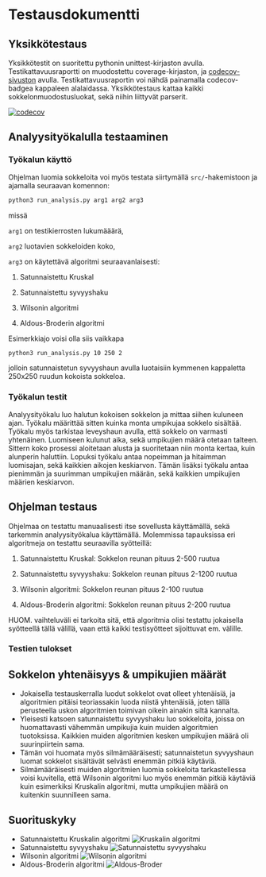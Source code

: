 # Testausdokumentti

## Yksikkötestaus

Yksikkötestit on suoritettu pythonin unittest-kirjaston avulla. Testikattavuusraportti on muodostettu coverage-kirjaston, ja [codecov-sivuston](https://about.codecov.io/) avulla.
Testikattavuusraportin voi nähdä painamalla codecov-badgea kappaleen alalaidassa.
Yksikkötestaus kattaa kaikki sokkelonmuodostusluokat, sekä niihin liittyvät parserit.

[![codecov](https://codecov.io/gh/mikeessi/tiralabra/branch/main/graph/badge.svg?token=NX4Q35CUJ2)](https://codecov.io/gh/mikeessi/tiralabra)

## Analyysityökalulla testaaminen

### Työkalun käyttö

Ohjelman luomia sokkeloita voi myös testata siirtymällä ``src/``-hakemistoon ja ajamalla seuraavan komennon:

```bash
python3 run_analysis.py arg1 arg2 arg3
```
missä

``arg1`` on testikierrosten lukumääärä,

``arg2`` luotavien sokkeloiden koko,

``arg3`` on käytettävä algoritmi seuraavanlaisesti:

1. Satunnaistettu Kruskal

2. Satunnaistettu syvyyshaku

3. Wilsonin algoritmi

4. Aldous-Broderin algoritmi

Esimerkkiajo voisi olla siis vaikkapa

```bash
python3 run_analysis.py 10 250 2
```
jolloin satunnaistetun syvyyshaun avulla luotaisiin kymmenen kappaletta 250x250 ruudun kokoista sokkeloa.

### Työkalun testit

Analyysityökalu luo halutun kokoisen sokkelon ja mittaa siihen kuluneen ajan.
Työkalu määrittää sitten kuinka monta umpikujaa sokkelo sisältää. Työkalu myös tarkistaa leveyshaun avulla, että sokkelo on varmasti yhtenäinen.
Luomiseen kulunut aika, sekä umpikujien määrä otetaan talteen. Sittern koko prosessi aloitetaan alusta ja suoritetaan niin monta kertaa, kuin alunperin haluttiin.
Lopuksi työkalu antaa nopeimman ja hitaimman luomisajan, sekä kaikkien aikojen keskiarvon. Tämän lisäksi työkalu antaa pienimmän ja suurimman umpikujien määrän, sekä kaikkien umpikujien määrien keskiarvon.

## Ohjelman testaus

Ohjelmaa on testattu manuaalisesti itse sovellusta käyttämällä, sekä tarkemmin analyysityökalua käyttämällä.
Molemmissa tapauksissa eri algoritmeja on testattu seuraavilla syötteillä:

1. Satunnaistettu Kruskal: Sokkelon reunan pituus 2-500 ruutua

2. Satunnaistettu syvyyshaku: Sokkelon reunan pituus 2-1200 ruutua

3. Wilsonin algoritmi: Sokkelon reunan pituus 2-100 ruutua

4. Aldous-Broderin algoritmi: Sokkelon reunan pituus 2-200 ruutua

HUOM. vaihteluväli ei tarkoita sitä, että algoritmia olisi testattu jokaisella syötteellä tällä välillä, vaan että kaikki testisyötteet sijoittuvat em. välille.


### Testien tulokset

## Sokkelon yhtenäisyys & umpikujien määrät

- Jokaisella testauskerralla luodut sokkelot ovat olleet yhtenäisiä, ja algoritmien pitäisi teoriassakin luoda niistä yhtenäisiä, joten tällä perusteella uskon algoritmien toimivan oikein ainakin siltä kannalta.
- Yleisesti katsoen satunnaistettu syvyyshaku luo sokkeloita, joissa on huomattavasti vähemmän umpikujia kuin muiden algoritmien tuotoksissa. Kaikkien muiden algoritmien kesken umpikujien määrä oli suurinpiirtein sama. 
- Tämän voi huomata myös silmämääräisesti; satunnaistetun syvyyshaun luomat sokkelot sisältävät selvästi enemmän pitkiä käytäviä.
- Silmämääräisesti muiden algoritmien luomia sokkeloita tarkastellessa voisi kuvitella, että Wilsonin algoritmi luo myös enemmän pitkiä käytäviä kuin esimerkiksi Kruskalin algoritmi, mutta umpikujien määrä on kuitenkin suunnilleen sama.

## Suorituskyky

- Satunnaistettu Kruskalin algoritmi
![Kruskalin algoritmi](https://raw.githubusercontent.com/mikeessi/tiralabra/Dokumentaatio/kuvat/r_kruskal_times.png)
- Satunnaistettu syvyyshaku
![Satunnaistettu syvyyshaku](https://raw.githubusercontent.com/mikeessi/tiralabra/Dokumentaatio/kuvat/r_bfs_times.png)
- Wilsonin algoritmi
![Wilsonin algoritmi](https://raw.githubusercontent.com/mikeessi/tiralabra/Dokumentaatio/kuvat/wilson_times.png)
- Aldous-Broderin algoritmi
![Aldous-Broder](https://raw.githubusercontent.com/mikeessi/tiralabra/Dokumentaatio/kuvat/ab_times.png)

